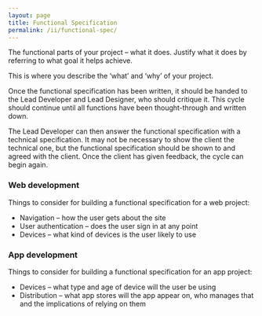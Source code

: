 ```yaml
---
layout: page
title: Functional Specification
permalink: /ii/functional-spec/
---
```


The functional parts of your project – what it does. Justify what it does by referring to what goal it helps achieve.

This is where you describe the ‘what’ and ‘why’ of your project.

Once the functional specification has been written, it should be handed to the Lead Developer and Lead Designer, who should critique it. This cycle should continue until all functions have been thought-through and written down.

The Lead Developer can then answer the functional specification with a technical specification. It may not be necessary to show the client the technical one, but the functional specification should be shown to and agreed with the client. Once the client has given feedback, the cycle can begin again.

### Web development

Things to consider for building a functional specification for a web project:

- Navigation – how the user gets about the site
- User authentication – does the user sign in at any point
- Devices – what kind of devices is the user likely to use

### App development

Things to consider for building a functional specification for an app project:

- Devices – what type and age of device will the user be using
- Distribution – what app stores will the app appear on, who manages that and the implications of relying on them
